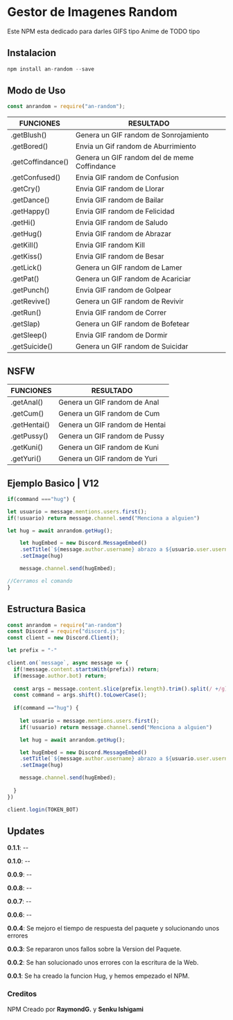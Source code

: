 # Gestor de Imagenes Random

Este NPM esta dedicado para darles GIFS tipo Anime de TODO tipo

## Instalacion

```js
npm install an-random --save
```

## Modo de Uso

```js
const anrandom = require("an-random");
```





| FUNCIONES | RESULTADO |
| ----- | ----- |
| .getBlush() | Genera un GIF random de Sonrojamiento
| .getBored() | Envia un Gif random de Aburrimiento
| .getCoffindance() | Genera un GIF random del de meme Coffindance
| .getConfused() | Envia GIF random de Confusion
| .getCry() | Envia GIF random de Llorar
| .getDance() | Envia GIF random de Bailar
| .getHappy() | Envia GIF random de Felicidad
| .getHi() | Envia GIF random de Saludo
| .getHug() | Envia GIF random de Abrazar
| .getKill() | Envia GIF random Kill
| .getKiss() | Envia GIF random de Besar
| .getLick() | Genera un GIF random de Lamer
| .getPat() | Genera un GIF random de Acariciar
| .getPunch() | Envia GIF random de Golpear
| .getRevive() | Genera un GIF random de Revivir
| .getRun() | Envia GIF random de Correr
| .getSlap) | Genera un GIF random de Bofetear
| .getSleep() | Envia GIF random de Dormir
| .getSuicide() | Genera un GIF random de Suicidar



## NSFW
| FUNCIONES | RESULTADO |
| ----- | ----- |
| .getAnal() | Genera un GIF random de Anal
| .getCum() | Genera un GIF random de Cum
| .getHentai() | Genera un GIF random de Hentai
| .getPussy() | Genera un GIF random de Pussy
| .getKuni() | Genera un GIF random de Kuni
| .getYuri() | Genera un GIF random de Yuri





## Ejemplo Basico | V12

```js
if(command ==="hug") {

let usuario = message.mentions.users.first();
if(!usuario) return message.channel.send("Menciona a alguien")

let hug = await anrandom.getHug();

    let hugEmbed = new Discord.MessageEmbed()
    .setTitle(`${message.author.username} abrazo a ${usuario.user.username}`)
    .setImage(hug)

    message.channel.send(hugEmbed);

//Cerramos el comando
}
```

## Estructura Basica

```js
const anrandom = require("an-random")
const Discord = require("discord.js");
const client = new Discord.Client();

let prefix = "-"

client.on(`message`, async message => {
  if(!message.content.startsWith(prefix)) return;
  if(message.author.bot) return;
  
  const args = message.content.slice(prefix.length).trim().split(/ +/g);
  const command = args.shift().toLowerCase();
  
  if(command =="hug") {
    
    let usuario = message.mentions.users.first();
    if(!usuario) return message.channel.send("Menciona a alguien")

    let hug = await anrandom.getHug();

    let hugEmbed = new Discord.MessageEmbed()
    .setTitle(`${message.author.username} abrazo a ${usuario.user.username}`)
    .setImage(hug)

    message.channel.send(hugEmbed);
    
  }
})

client.login(TOKEN_BOT)
```


## Updates

**0.1.1**: --

**0.1.0**: --

**0.0.9**: --

**0.0.8**: --

**0.0.7**: --

**0.0.6**: --

**0.0.4**: Se mejoro el tiempo de respuesta del paquete y solucionando unos errores

**0.0.3**: Se repararon unos fallos sobre la Version del Paquete.

**0.0.2**: Se han solucionado unos errores con la escritura de la Web.

**0.0.1**: Se ha creado la funcion Hug, y hemos empezado el NPM.

### Creditos

NPM Creado por **RaymondG.** y **Senku Ishigami**